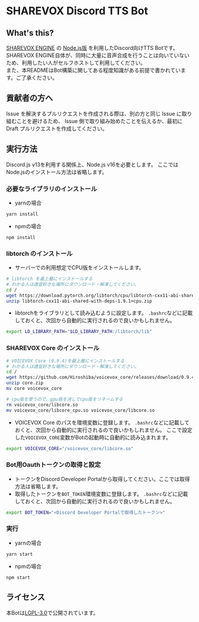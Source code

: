 # SHAREVOX Discord TTS Bot

## What's this?

[SHAREVOX ENGINE](https://github.com/SHAREVOX/sharevox_engine) の
[Node.js版](https://github.com/y-chan/node-voicevox-engine) を利用したDiscord向けTTS Botです。
SHAREVOX ENGINE自体が、同時に大量に音声合成を行うことは向いていないため、利用したい人がセルフホストして利用してください。  
また、本READMEはBot構築に関してある程度知識がある前提で書かれています。ご了承ください。

## 貢献者の方へ

Issue を解決するプルリクエストを作成される際は、別の方と同じ Issue に取り組むことを避けるため、
Issue 側で取り組み始めたことを伝えるか、最初に Draft プルリクエストを作成してください。

## 実行方法

Discord.js v13を利用する関係上、Node.js v16を必要とします。
ここではNode.jsのインストール方法は省略します。

### 必要なライブラリのインストール

- yarnの場合
```bash
yarn install
```

- npmの場合
```
npm install
```

### libtorch のインストール
- サーバーでの利用想定でCPU版をインストールします。
```bash
# libtorch を最上層にインストールする
# わかる人は適宜好きな場所にダウンロード・解凍してください。
cd /
wget https://download.pytorch.org/libtorch/cpu/libtorch-cxx11-abi-shared-with-deps-1.9.1%2Bcpu.zip
unzip libtorch-cxx11-abi-shared-with-deps-1.9.1+cpu.zip
```

- libtorchをライブラリとして読み込むように設定します。
  `.bashrc`などに記載しておくと、次回から自動的に実行されるので良いかもしれません。
```bash
export LD_LIBRARY_PATH="$LD_LIBRARY_PATH:/libtorch/lib"
```

### SHAREVOX Core のインストール

```bash
# VOICEVOX Core (0.9.4)を最上層にインストールする
# わかる人は適宜好きな場所にダウンロード・解凍してください。
cd /
wget https://github.com/Hiroshiba/voicevox_core/releases/download/0.9.4/core.zip
unzip core.zip
mv core voicevox_core

# cpu版を使うので、gpu版を消してcpu版をリネームする
rm voicevox_core/libcore.so
mv voicevox_core/libcore_cpu.so voicevox_core/libcore.so
```

- VOICEVOX Core のパスを環境変数に登録します。
  `.bashrc`などに記載しておくと、次回から自動的に実行されるので良いかもしれません。
  ここで設定した`VOICEVOX_CORE`変数がBotの起動時に自動的に読み込まれます。
```bash
export VOICEVOX_CORE="/voicevox_core/libcore.so"
```

### Bot用Oauthトークンの取得と設定

- トークンをDiscord Developer Portalから取得してください。ここでは取得方法は省略します。
- 取得したトークンを`BOT_TOKEN`環境変数に登録します。
  `.bashrc`などに記載しておくと、次回から自動的に実行されるので良いかもしれません。
```bash
export BOT_TOKEN="<Discord Developer Portalで取得したトークン>"
```

### 実行

- yarnの場合
```bash
yarn start 
```

- npmの場合
```
npm start
```

## ライセンス

本Botは[LGPL-3.0](LICENSE)で公開されています。
